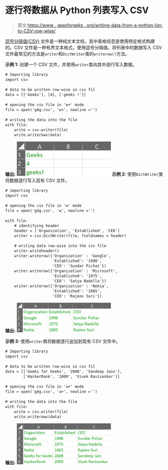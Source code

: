 # 逐行将数据从 Python 列表写入 CSV

> 原文:[https://www . geesforgeks . org/writing-data-from-a-python-list-to-CSV-row-wise/](https://www.geeksforgeeks.org/writing-data-from-a-python-list-to-csv-row-wise/)

[逗号分隔值(CSV)](https://www.geeksforgeeks.org/working-csv-files-python/) 文件是一种纯文本文档，其中表格信息是使用特定格式构建的。CSV 文件是一种有界文本格式，使用逗号分隔值。将列表中的数据写入 CSV 文件最常见的方法是`writer`和`DictWriter`类的`writerow()`方法。

**示例 1:**
创建一个 CSV 文件，并使用`writer`类向其中逐行写入数据。

```
# Importing library
import csv

# data to be written row-wise in csv fil
data = [['Geeks'], [4], ['geeks !']]

# opening the csv file in 'w+' mode
file = open('g4g.csv', 'w+', newline ='')

# writing the data into the file
with file:    
    write = csv.writer(file)
    write.writerows(data)
```

**输出:**
![](img/d903973e0f1225cecdff54a2810bc9c4.png)
**示例 2:**
使用`DictWriter`类将数据逐行写入现有 CSV 文件。

```
# importing library
import csv

# opening the csv file in 'w' mode
file = open('g4g.csv', 'w', newline ='')

with file:
    # identifying header  
    header = ['Organization', 'Established', 'CEO']
    writer = csv.DictWriter(file, fieldnames = header)

    # writing data row-wise into the csv file
    writer.writeheader()
    writer.writerow({'Organization' : 'Google', 
                     'Established': '1998', 
                     'CEO': 'Sundar Pichai'})
    writer.writerow({'Organization' : 'Microsoft', 
                     'Established': '1975',
                     'CEO': 'Satya Nadella'})
    writer.writerow({'Organization' : 'Nokia',
                     'Established': '1865',
                     'CEO': 'Rajeev Suri'})
```

**输出:**
![](img/b2ffdb5d53bc5f165fdcf6943a9b5337.png)

**示例 3:**
使用`writer`类将数据逐行追加到现有 CSV 文件中。

```
# Importing library
import csv

# data to be written row-wise in csv fil
data = [['Geeks for Geeks', '2008', 'Sandeep Jain'],
        ['HackerRank', '2009', 'Vivek Ravisankar']]

# opening the csv file in 'a+' mode
file = open('g4g.csv', 'a+', newline ='')

# writing the data into the file
with file:    
    write = csv.writer(file)
    write.writerows(data)
```

**输出:**
![](img/2db3eb348f9e72784678c095b7524ba4.png)